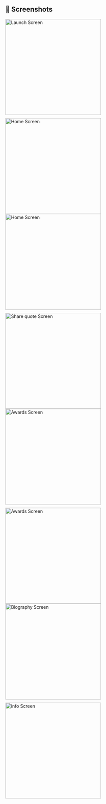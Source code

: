 ## 📸 Screenshots

<div style="display: flex; flex-wrap: wrap; gap: 10px;">
  <img src="ScreenShots/LaunchScreen.png" alt="Launch Screen" width="300"/>
  <img src="ScreenShots/HomeEnglish.png" alt="Home Screen" width="300"/>
</div>

<div style="display: flex; flex-wrap: wrap; gap: 10px;">
  <img src="ScreenShots/HomeHindi.png" alt="Home Screen" width="300"/>
  <img src="ScreenShots/ShareQuote.png" alt="Share quote Screen" width="300"/>
</div>

<div style="display: flex; flex-wrap: wrap; gap: 10px;">
  <img src="ScreenShots/AwardsEnglish.png" alt="Awards Screen" width="300"/>
  <img src="ScreenShots/AwardsHindi.png" alt="Awards Screen" width="300"/>
</div>

<div style="display: flex; flex-wrap: wrap; gap: 10px;">
  <img src="ScreenShots/Biography.png" alt="Biography Screen" width="300"/>
  <img src="ScreenShots/Info.png" alt="info Screen" width="300"/>
</div>
